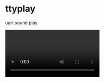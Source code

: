 # ttyplay
uart sound play

![format](https://github.com/BHa2R00/ttyplay/blob/main/simplescreenrecorder-2025-08-15_20.02.34.mp4)
